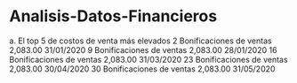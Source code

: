# Analisis-Datos-Financieros
a.	El top 5 de costos de venta más elevados
  2	Bonificaciones de ventas	2,083.00	31/01/2020
  9	Bonificaciones de ventas	2,083.00	28/01/2020
  16	Bonificaciones de ventas	2,083.00	31/03/2020
  23	Bonificaciones de ventas	2,083.00	30/04/2020
  30	Bonificaciones de ventas	2,083.00	31/05/2020

